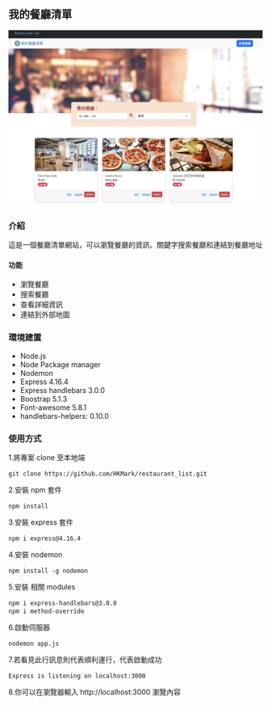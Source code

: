 ## 我的餐廳清單

![image](https://github.com/Anna0118/restaurant-list/blob/main/public/demo.png)

### 介紹

這是一個餐廳清單網站，可以瀏覽餐廳的資訊、關鍵字搜索餐廳和連結到餐廳地址

#### 功能

- 瀏覽餐廳
- 搜索餐廳
- 查看詳細資訊
- 連結到外部地圖

### 環境建置

- Node.js
- Node Package manager
- Nodemon
- Express 4.16.4
- Express handlebars 3.0.0
- Boostrap 5.1.3
- Font-awesome 5.8.1
- handlebars-helpers: 0.10.0

### 使用方式

1.將專案 clone 至本地端

```
git clone https://github.com/HKMark/restaurant_list.git
```

2.安裝 npm 套件

```
npm install
```

3.安裝 express 套件

```
npm i express@4.16.4
```

4.安裝 nodemon

```
npm install -g nodemon
```

5.安裝 相關 modules

```
npm i express-handlebars@3.0.0
npm i method-override
```

6.啟動伺服器

```
nodemon app.js
```

7.若看見此行訊息則代表順利運行，代表啟動成功

```
Express is listening on localhost:3000
```

8.你可以在瀏覽器輸入 http://localhost:3000 瀏覽內容
